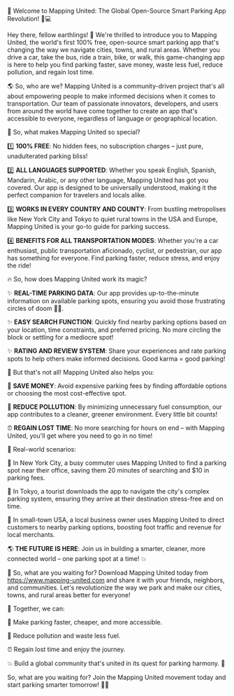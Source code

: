 🚀 Welcome to Mapping United: The Global Open-Source Smart Parking App Revolution! 🚗💻

Hey there, fellow earthlings! 👋 We're thrilled to introduce you to Mapping United, the world's first 100% free, open-source smart parking app that's changing the way we navigate cities, towns, and rural areas. Whether you drive a car, take the bus, ride a train, bike, or walk, this game-changing app is here to help you find parking faster, save money, waste less fuel, reduce pollution, and regain lost time.

🌎 So, who are we? Mapping United is a community-driven project that's all about empowering people to make informed decisions when it comes to transportation. Our team of passionate innovators, developers, and users from around the world have come together to create an app that's accessible to everyone, regardless of language or geographical location.

💬 So, what makes Mapping United so special?

1️⃣ **100% FREE**: No hidden fees, no subscription charges – just pure, unadulterated parking bliss!

2️⃣ **ALL LANGUAGES SUPPORTED**: Whether you speak English, Spanish, Mandarin, Arabic, or any other language, Mapping United has got you covered. Our app is designed to be universally understood, making it the perfect companion for travelers and locals alike.

3️⃣ **WORKS IN EVERY COUNTRY AND COUNTY**: From bustling metropolises like New York City and Tokyo to quiet rural towns in the USA and Europe, Mapping United is your go-to guide for parking success.

4️⃣ **BENEFITS FOR ALL TRANSPORTATION MODES**: Whether you're a car enthusiast, public transportation aficionado, cyclist, or pedestrian, our app has something for everyone. Find parking faster, reduce stress, and enjoy the ride!

🔥 So, how does Mapping United work its magic?

✨ **REAL-TIME PARKING DATA**: Our app provides up-to-the-minute information on available parking spots, ensuring you avoid those frustrating circles of doom 🚗💩.

✨ **EASY SEARCH FUNCTION**: Quickly find nearby parking options based on your location, time constraints, and preferred pricing. No more circling the block or settling for a mediocre spot!

✨ **RATING AND REVIEW SYSTEM**: Share your experiences and rate parking spots to help others make informed decisions. Good karma = good parking!

💪 But that's not all! Mapping United also helps you:

🚗 **SAVE MONEY**: Avoid expensive parking fees by finding affordable options or choosing the most cost-effective spot.

💨 **REDUCE POLLUTION**: By minimizing unnecessary fuel consumption, our app contributes to a cleaner, greener environment. Every little bit counts!

⏰ **REGAIN LOST TIME**: No more searching for hours on end – with Mapping United, you'll get where you need to go in no time!

🌟 Real-world scenarios:

💪 In New York City, a busy commuter uses Mapping United to find a parking spot near their office, saving them 20 minutes of searching and $10 in parking fees.

💪 In Tokyo, a tourist downloads the app to navigate the city's complex parking system, ensuring they arrive at their destination stress-free and on time.

💪 In small-town USA, a local business owner uses Mapping United to direct customers to nearby parking options, boosting foot traffic and revenue for local merchants.

🌎 **THE FUTURE IS HERE**: Join us in building a smarter, cleaner, more connected world – one parking spot at a time! 💥

🔴 So, what are you waiting for? Download Mapping United today from https://www.mapping-united.com and share it with your friends, neighbors, and communities. Let's revolutionize the way we park and make our cities, towns, and rural areas better for everyone!

🌟 Together, we can:

💪 Make parking faster, cheaper, and more accessible.

💨 Reduce pollution and waste less fuel.

⏰ Regain lost time and enjoy the journey.

💥 Build a global community that's united in its quest for parking harmony. 🎉

So, what are you waiting for? Join the Mapping United movement today and start parking smarter tomorrow! 💪🌟